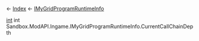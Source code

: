 ← [Index](Api-Index) ← [IMyGridProgramRuntimeInfo](Sandbox.ModAPI.Ingame.IMyGridProgramRuntimeInfo)

[int](System.Int32) int Sandbox.ModAPI.Ingame.IMyGridProgramRuntimeInfo.CurrentCallChainDepth